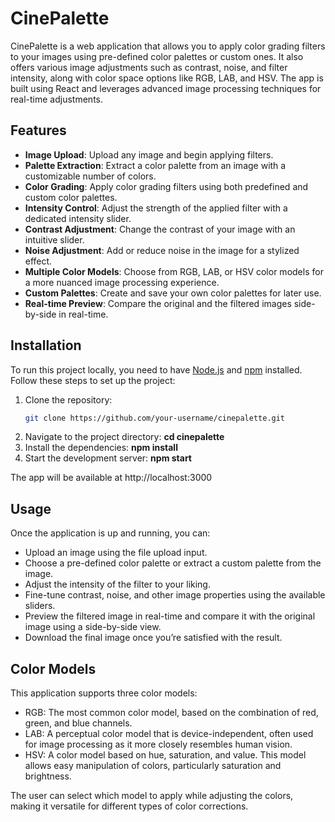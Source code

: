# CinePalette

CinePalette is a web application that allows you to apply color grading filters to your images using pre-defined color palettes or custom ones. It also offers various image adjustments such as contrast, noise, and filter intensity, along with color space options like RGB, LAB, and HSV. The app is built using React and leverages advanced image processing techniques for real-time adjustments.

## Features

- **Image Upload**: Upload any image and begin applying filters.
- **Palette Extraction**: Extract a color palette from an image with a customizable number of colors.
- **Color Grading**: Apply color grading filters using both predefined and custom color palettes.
- **Intensity Control**: Adjust the strength of the applied filter with a dedicated intensity slider.
- **Contrast Adjustment**: Change the contrast of your image with an intuitive slider.
- **Noise Adjustment**: Add or reduce noise in the image for a stylized effect.
- **Multiple Color Models**: Choose from RGB, LAB, or HSV color models for a more nuanced image processing experience.
- **Custom Palettes**: Create and save your own color palettes for later use.
- **Real-time Preview**: Compare the original and the filtered images side-by-side in real-time.

## Installation


To run this project locally, you need to have [Node.js](https://nodejs.org/) and [npm](https://www.npmjs.com/) installed. Follow these steps to set up the project:

1. Clone the repository:
   ```bash
   git clone https://github.com/your-username/cinepalette.git
2.	Navigate to the project directory:
   **cd cinepalette**
4.	Install the dependencies:
   **npm install**
5. Start the development server:
   **npm start**

The app will be available at http://localhost:3000

## Usage

Once the application is up and running, you can:
- Upload an image using the file upload input.
- Choose a pre-defined color palette or extract a custom palette from the image.
- Adjust the intensity of the filter to your liking.
- Fine-tune contrast, noise, and other image properties using the available sliders.
- Preview the filtered image in real-time and compare it with the original image using a side-by-side view.
- Download the final image once you’re satisfied with the result.

## Color Models

This application supports three color models:
- RGB: The most common color model, based on the combination of red, green, and blue channels.
- LAB: A perceptual color model that is device-independent, often used for image processing as it more closely resembles human vision.
- HSV: A color model based on hue, saturation, and value. This model allows easy manipulation of colors, particularly saturation and brightness.

The user can select which model to apply while adjusting the colors, making it versatile for different types of color corrections.
